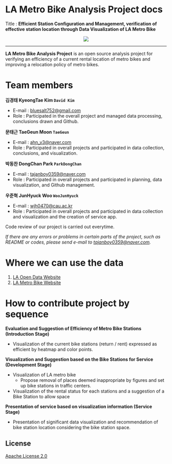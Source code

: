 # LA Metro Bike Analysis Project docs

Title : **Efficient Station Configuration and Management, verification of effective station location through Data Visualization of LA Metro Bike**
<div align="center">
  <img src="https://11ka1d3b35pv1aah0c3m9ced-wpengine.netdna-ssl.com/wp-content/themes/lametro/library/images/logo.png?v=2">
</div>

-----------------

**LA Metro Bike Analysis Project** is an open source analysis project for verifying an efficiency of a current rental location of metro bikes and improving a relocation policy of metro bikes.

# Team members

**김경태 KyeongTae Kim `David Kim `** 
- E-mail : bluesalt752@gmail.com
- Role : Participated in the overall project and managed data processing, conclusions drawn and Github.

**문태근 TaeGeun Moon `TaeGeun`**
- E-mail : ahn_v3@naver.com
- Role : Participated in overall projects and participated in data collection, conclusions, and visualization.

**박동찬 DongChan Park `ParkDongChan`**
- E-mail : tajanboy0359@naver.com
- Role : Participated in overall projects and participated in planning, data visualization, and Github management.

**우준혁 JunHyuck Woo `WooJunHyuck`**
- E-mail : wjh0470@cau.ac.kr
- Role : Participated in overall projects and participated in data collection and visualization and the creation of service app.

Code review of our project is carried out everytime.  

_If there are any errors or problems in certain parts of the project, such as README or codes, please send e-mail to tajanboy0359@naver.com._

# Where we can use the data
1. [LA Open Data Website](https://data.lacity.org/)
2. [LA Metro Bike Website](https://bikeshare.metro.net/about/data/)

# How to contribute project by sequence
**Evaluation and Suggestion of Efficiency of Metro Bike Stations (Introduction Stage)**
- Visualization of the current bike stations (return / rent) expressed as efficient by heatmap and color points.

**Visualization and Suggestion based on the Bike Stations for Service (Development Stage)**
- Visualization of LA metro bike
  - Propose removal of places deemed inappropriate by figures and set up bike stations in traffic centers.
- Visualization of the rental status for each stations and a suggestion of a Bike Station to allow space

**Presentation of service based on visualization information (Service Stage)**
- Presentation of significant data visualization and recommendation of bike station location considering the bike station space.


## License

[Apache License 2.0](LICENSE)
